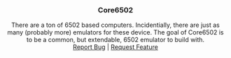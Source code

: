 
<br />
<p align="center">

  <h3 align="center">Core6502</h3>

  <p align="center">
    There are a ton of 6502 based computers.  Incidentially, there are just as many (probably more) emulators for these device.  The goal of Core6502 is to be a common, but extendable, 6502 emulator to build with.
    <br />
    <a href="https://github.com/evanstoddard/Core6502/issues">Report Bug</a>
    |
    <a href="https://github.com/evanstoddard/Core6502/issues">Request Feature</a>
  </p>
</p>

 